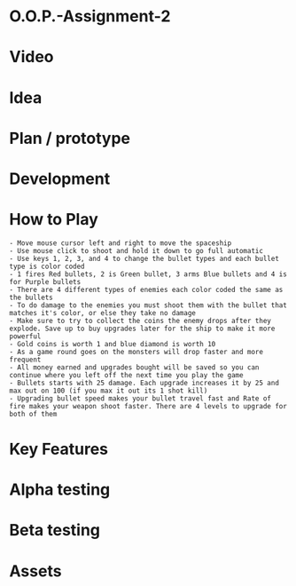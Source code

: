 # O.O.P.-Assignment-2


# Video 

# Idea 

# Plan / prototype 

# Development


# How to Play
	- Move mouse cursor left and right to move the spaceship
	- Use mouse click to shoot and hold it down to go full automatic 
	- Use keys 1, 2, 3, and 4 to change the bullet types and each bullet type is color coded 
	- 1 fires Red bullets, 2 is Green bullet, 3 arms Blue bullets and 4 is for Purple bullets
	- There are 4 different types of enemies each color coded the same as the bullets
	- To do damage to the enemies you must shoot them with the bullet that matches it's color, or else they take no damage 
	- Make sure to try to collect the coins the enemy drops after they explode. Save up to buy upgrades later for the ship to make it more powerful
	- Gold coins is worth 1 and blue diamond is worth 10
	- As a game round goes on the monsters will drop faster and more frequent
	- All money earned and upgrades bought will be saved so you can continue where you left off the next time you play the game
	- Bullets starts with 25 damage. Each upgrade increases it by 25 and max out on 100 (if you max it out its 1 shot kill)
	- Upgrading bullet speed makes your bullet travel fast and Rate of fire makes your weapon shoot faster. There are 4 levels to upgrade for both of them 

# Key Features 

# Alpha testing

# Beta testing

# Assets 


